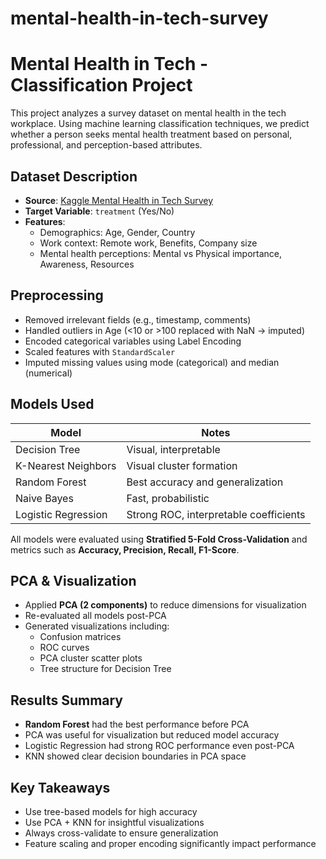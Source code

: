 # mental-health-in-tech-survey
#  Mental Health in Tech - Classification Project

This project analyzes a survey dataset on mental health in the tech workplace. Using machine learning classification techniques, we predict whether a person seeks mental health treatment based on personal, professional, and perception-based attributes.

##  Dataset Description

- **Source**: [Kaggle Mental Health in Tech Survey](https://www.kaggle.com/datasets/osmi/mental-health-in-tech-survey)
- **Target Variable**: `treatment` (Yes/No)
- **Features**:
  - Demographics: Age, Gender, Country
  - Work context: Remote work, Benefits, Company size
  - Mental health perceptions: Mental vs Physical importance, Awareness, Resources

## Preprocessing

- Removed irrelevant fields (e.g., timestamp, comments)
- Handled outliers in Age (<10 or >100 replaced with NaN → imputed)
- Encoded categorical variables using Label Encoding
- Scaled features with `StandardScaler`
- Imputed missing values using mode (categorical) and median (numerical)

##  Models Used

| Model                | Notes                                  |
|---------------------|----------------------------------------|
| Decision Tree        | Visual, interpretable                  |
| K-Nearest Neighbors  | Visual cluster formation               |
| Random Forest        | Best accuracy and generalization       |
| Naive Bayes          | Fast, probabilistic                    |
| Logistic Regression  | Strong ROC, interpretable coefficients |

All models were evaluated using **Stratified 5-Fold Cross-Validation** and metrics such as **Accuracy, Precision, Recall, F1-Score**.

## PCA & Visualization

- Applied **PCA (2 components)** to reduce dimensions for visualization
- Re-evaluated all models post-PCA
- Generated visualizations including:
  - Confusion matrices
  - ROC curves
  - PCA cluster scatter plots
  - Tree structure for Decision Tree

##  Results Summary

- **Random Forest** had the best performance before PCA
- PCA was useful for visualization but reduced model accuracy
- Logistic Regression had strong ROC performance even post-PCA
- KNN showed clear decision boundaries in PCA space

##  Key Takeaways

- Use tree-based models for high accuracy
- Use PCA + KNN for insightful visualizations
- Always cross-validate to ensure generalization
- Feature scaling and proper encoding significantly impact performance


